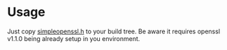 # Usage
Just copy [simpleopenssl.h](https://raw.githubusercontent.com/severalgh/simpleopenssl/master/include/simpleopenssl/simpleopenssl.h) to your build tree. Be aware it requires openssl v1.1.0 being already setup in you environment.
